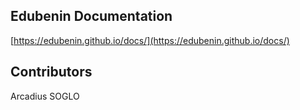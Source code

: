 ## Edubenin Documentation

[https://edubenin.github.io/docs/](https://edubenin.github.io/docs/)

## Contributors

Arcadius SOGLO

